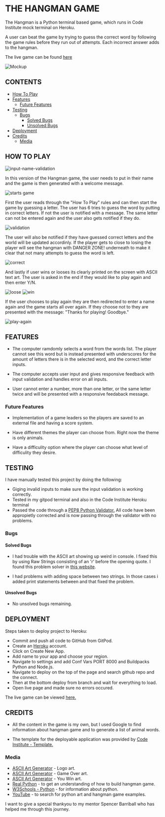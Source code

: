 # THE HANGMAN GAME
The Hangman is a Python terminal based game, which runs in Code Institute mock terminal on Heroku.

A user can beat the game by trying to guess the correct word by following the game rules before they run out of attempts. Each incorrect answer adds to the hangman.

The live game can be found [here](https://the-hangman-game-p3-63bab5abcbcf.herokuapp.com/)

![Mockup](docs/mockup.jpeg)

## CONTENTS
- [How To Play](#how-to-play)
- [Features](#features)
  - [Future Features](#future-features)
- [Testing](#testing)
  - [Bugs](#bugs)
    - [Solved Bugs](#solved-bugs)
    - [Unsolved Bugs](#unsolved-bugs)
- [Deployment](#deployment)
- [Credits](#credits)
  - [Media](#media)

## HOW TO PLAY

![input-name-validation](docs/name-valid.jpeg)

In this version of the Hangman game, the user needs to put in their name and the game is then generated with a welcome message. 

![starts game](docs/welcome.jpeg)

First the user reads through the "How To Play" rules and can then start the game by guessing a letter. The user has 6 tries to guess the word by putting in correct letters. If not the user is notified with a message. The same letter can not be entered again and the user also gets notified if they do.

![validation](docs/incorrect.jpeg)

The user will also be notified if they have guessed correct letters and the world will be updated accordinly. If the player gets to close to losing the player will see the hangman with DANGER ZONE! underneath to make it clear that not many attempts to guess the word is left.

![correct](docs/correct.jpeg)

And lastly if user wins or looses its clearly printed on the screen with ASCII text art. The user is asked in the end if they would like to play again and then enter Y/N.

![loose](docs/game-over.jpeg)
![win](docs/win.jpeg)

If the user chooses to play again they are then redirected to enter a name again and the game starts all over again. If they choose not to they are presented with the message: "Thanks for playing! Goodbye."

![play-again](docs/restart.jpeg)

## FEATURES
- The computer ramdomly selects a word from the words list. The player cannot see this word but is instead presented with underscores for the amount of letters there is in the selected word, and the correct letter inputs.

- The computer accepts user input and gives responsive feedback with input validation and handles error on all inputs.

- User cannot enter a number, more than one letter, or the same letter twice and will be presented with a responsive feedaback message.

### Future Features
- Implementation of a game leaders so the players are saved to an external file and having a score system.

- Have different themes the player can choose from. Right now the theme is only animals.

- Have a difficulity option where the player can choose what level of difficulity they desire.

## TESTING
I have manually tested this project by doing the following:
- Giging invalid inputs to make sure the input validation is working correctly.
- Tested in my gitpod terminal and also in the Code Institute Heroku terminal
- Passed the code through a [PEP8 Python Validator.](https://pep8ci.herokuapp.com/#) All code have been appropietly corrected and is now passing through the validator with no problems.

### Bugs
#### Solved Bugs
- I had trouble with the ASCII art showing up weird in console. I fixed this by using Raw Strings consisting of an 'r' before the opening quote. I found this problem solver in [this website](https://realpython.com/python-hangman/#step-5-draw-the-hanged-man).

- I had problems with adding space between two strings. In those cases i added print statements between and that fixed the problem.

#### Unsolved Bugs
- No unsolved bugs remaining.

## DEPLOYMENT
Steps taken to deploy project to Heroku:
- Commit and push all code to GitHub from GitPod.
- Create an [Heroku](https://heroku.com) account.
- Click on Create New App.
- Add name to your app and choose your region.
- Navigate to settings and add Conf Vars PORT 8000 and Buildpacks Python and Node.js.
- Navigate to deploy on the top of the page and search github repo and the connect.
- Then at the bottom deploy from branch and wait for everything to load.
- Open live page and made sure no errors occured.

The live game can be viewed [here.](https://the-hangman-game-p3-63bab5abcbcf.herokuapp.com/)


## CREDITS
- All the content in the game is my own, but I used Google to find information about hangman game and to generate a list of animal words.

- The template for the deployable application was provided by [Code Institute - Template.](https://github.com/Code-Institute-Org/p3-template)

### Media
- [ASCII Art Generator](https://patorjk.com/software/taag/#p=display&v=0&f=Big&t=The%20Hangman) - Logo art.
- [ASCII Art Generator](https://patorjk.com/software/taag/#p=display&f=ANSI%20Regular&t=GAME%20OVER!) - Game Over art.
- [ASCII Art Generator](https://patorjk.com/software/taag/#p=display&f=ANSI%20Shadow&t=YOU%20WIN!) - You Win art.
- [Real Python](https://realpython.com/python-hangman/#step-5-draw-the-hanged-man) - to get an understanding of how to build hangman game.
- [W3Schools - Python](https://www.w3schools.com/python/) - for information about python.
- [YouTube](https://www.youtube.com) - to search for python art and hangman game examples.

I want to give a special thankyou to my mentor Spencer Barriball who has helped me through this journey.